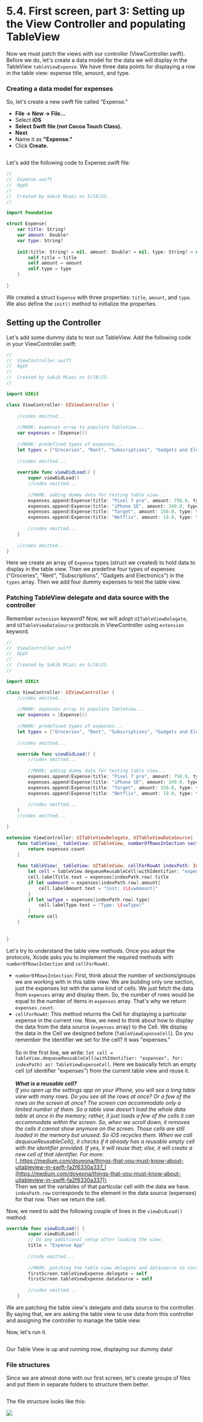 # 5.4. First screen, part 3: Setting up the View Controller and populating TableView

Now we must patch the views with our controller (ViewController.swift). Before we do, let's create a data model for the data we will display in the TableView `tableViewExpense`. We have three data points for displaying a row in the table view: expense title, amount, and type.

### Creating a data model for expenses

So, let's create a new swift file called "Expense."

* **File -> New -> File...**
* Select **iOS**
* **Select Swift file (not Cocoa Touch Class).**
* **Next**
* Name it as **"Expense."**
* Click **Create.**

<figure><img src="../.gitbook/assets/four (1).gif" alt=""><figcaption></figcaption></figure>

Let's add the following code to Expense.swift file:

```swift
//
//  Expense.swift
//  App5
//
//  Created by Sakib Miazi on 5/18/23.
//

import Foundation

struct Expense{
    var title: String?
    var amount: Double?
    var type: String?
    
    init(title: String? = nil, amount: Double? = nil, type: String? = nil) {
        self.title = title
        self.amount = amount
        self.type = type
    }
    
}
```

We created a struct `Expense` with three properties: `title`, `amount`, and `type`. We also define the `init()` method to initialize the properties.

## Setting up the Controller

Let's add some dummy data to test out TableView. Add the following code in your ViewController.swift:

```swift
//
//  ViewController.swift
//  App5
//
//  Created by Sakib Miazi on 5/18/23.
//

import UIKit

class ViewController: UIViewController {
    
    //codes omitted...
    
    //MARK: expenses array to populate TableView...
    var expenses = [Expense]()
    
    //MARK: predefined types of expenses...
    let types = ["Groceries", "Rent", "Subscriptions", "Gadgets and Electronics"]
    
    //codes omitted...
    
    override func viewDidLoad() {
        super.viewDidLoad()
        //codes omitted...
                
        //MARK: adding dummy data for testing table view...
        expenses.append(Expense(title: "Pixel 7 pro", amount: 750.0, type: types[3]))
        expenses.append(Expense(title: "iPhone SE", amount: 349.0, type: types[3]))
        expenses.append(Expense(title: "Target", amount: 150.0, type: types[0]))
        expenses.append(Expense(title: "Netflix", amount: 19.0, type: types[2]))
                
        //codes omitted...
    }
    
    //codes omitted...
}
```

Here we create an array of `Expense` types (struct we created) to hold data to display in the table view. Then we predefine four types of expenses ("Groceries", "Rent", "Subscriptions", "Gadgets and Electronics") in the `types` array. Then we add four dummy expenses to test the table view.

### Patching TableView delegate and data source with the controller

Remember `extension` keyword? Now, we will adopt `UITableViewDelegate`, and `UITableViewDataSource` protocols in ViewController using `extension` keyword.

```swift
//
//  ViewController.swift
//  App5
//
//  Created by Sakib Miazi on 5/18/23.
//

import UIKit

class ViewController: UIViewController {
    //codes omitted...
    
    //MARK: expenses array to populate TableView...
    var expenses = [Expense]()
    
    //MARK: predefined types of expenses...
    let types = ["Groceries", "Rent", "Subscriptions", "Gadgets and Electronics"]
    
    //codes omitted...

    override func viewDidLoad() {
        //codes omitted...
        
        //MARK: adding dummy data for testing table view...
        expenses.append(Expense(title: "Pixel 7 pro", amount: 750.0, type: types[3]))
        expenses.append(Expense(title: "iPhone SE", amount: 349.0, type: types[3]))
        expenses.append(Expense(title: "Target", amount: 150.0, type: types[0]))
        expenses.append(Expense(title: "Netflix", amount: 19.0, type: types[2]))
                
        //codes omitted...
    }
    //codes omitted...

}

extension ViewController: UITableViewDelegate, UITableViewDataSource{
    func tableView(_ tableView: UITableView, numberOfRowsInSection section: Int) -> Int {
        return expenses.count
    }
    
    func tableView(_ tableView: UITableView, cellForRowAt indexPath: IndexPath) -> UITableViewCell {
        let cell = tableView.dequeueReusableCell(withIdentifier: "expenses", for: indexPath) as! TableViewExpenseCell
        cell.labelTitle.text = expenses[indexPath.row].title
        if let uwAmount = expenses[indexPath.row].amount{
            cell.labelAmount.text = "Cost: $\(uwAmount)"
        }
        if let uwType = expenses[indexPath.row].type{
            cell.labelType.text = "Type: \(uwType)"
        }
        return cell
    }
    
    
}


```

Let's try to understand the table view methods. Once you adopt the protocols, Xcode asks you to implement the required methods with `numberOfRowsInSection` and `cellForRowAt`.

* `numberOfRowsInSection`: First, think about the number of sections/groups we are working with in this table view. We are building only one section, just the expenses list with the same kind of cells. We just fetch the data from `expenses` array and display them. So, the number of rows would be equal to the number of items in `expenses` array. That's why we return `expenses.count`.
* `cellForRowAt`: This method returns the Cell for displaying a particular expense in the current row. Now, we need to think about how to display the data from the data source (`expenses` array) to the Cell. We display the data in the Cell we designed before (`TableViewExpenseCell`). Do you remember the identifier we set for the cell? It was "expenses."\
  \
  So in the first line, we write: `let cell = tableView.dequeueReusableCell(withIdentifier: "expenses", for: indexPath) as! TableViewExpenseCell`. Here we basically fetch an empty cell (of identifier "expenses") from the current table view and reuse it.\
  \
  _**What is a reusable cell?**_\
  _If you open up the settings app on your iPhone, you will see a long table view with many rows. Do you see all the rows at once? Or a few of the rows on the screen at once? The screen can accommodate only a limited number of them. So a table view doesn't load the whole data table at once in the memory; rather, it just loads a few of the cells it can accommodate within the screen. So, when we scroll down, it removes the cells it cannot show anymore on the screen. Those cells are still loaded in the memory but unused. So iOS recycles them. When we call dequeueReusableCell(), it checks if it already has a reusable empty cell with the identifier provided. If yes, it will reuse that; else, it will create a new cell of that identifier. For more:_ [_https://medium.com/doyeona/things-that-you-must-know-about-uitableview-in-swift-fa2f6330a337_](https://medium.com/doyeona/things-that-you-must-know-about-uitableview-in-swift-fa2f6330a337)\
  \
  Then we set the variables of that particular cell with the data we have. `indexPath.row` corresponds to the element in the data source (expenses) for that row. Then we return the cell.

Now, we need to add the following couple of lines in the `viewDidLoad()` method:

```swift
override func viewDidLoad() {
        super.viewDidLoad()
        // Do any additional setup after loading the view.
        title = "Expense App"
        
        //code omitted...
        
        //MARK: patching the table view delegate and datasource to controller...
        firstScreen.tableViewExpense.delegate = self
        firstScreen.tableViewExpense.dataSource = self
        
        //codes omitted...
    }
```

We are patching the table view's delegate and data source to the controller. By saying that, we are asking the table view to use data from this controller and assigning the controller to manage the table view.

Now, let's run it.

<figure><img src="../.gitbook/assets/six.gif" alt=""><figcaption></figcaption></figure>

Our Table View is up and running now, displaying our dummy data!

### File structures

Since we are almost done with our first screen, let's create groups of files and put them in separate folders to structure them better.

<figure><img src="../.gitbook/assets/seven (2).gif" alt=""><figcaption></figcaption></figure>

The file structure looks like this:

![](<../.gitbook/assets/Screenshot 2023-05-18 at 3.01.03 PM (1).png>)
